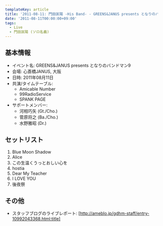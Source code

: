 ```yaml
---
templateKey: article
title: '2011-08-11: 門田匡陽 -His Band- - GREENS&JANUS presents となりのバンドマン9 at 心斎橋JANUS'
date: '2011-08-11T00:00:00+09:00'
tags:
  - Live
  - 門田匡陽 (ソロ名義)
---
```

## 基本情報

* イベント名: GREENS&JANUS presents となりのバンドマン9
* 会場: 心斎橋JANUS, 大阪
* 日時: 2011年08月11日
* 共演/タイムテーブル:
  * Amicable Number
  * 99RadioService
  * SPANK PAGE
* サポートメンバー:
  * 河相巧矢 (Gt./Cho.)
  * 菅原将之 (Ba./Cho.)
  * 水野雅昭 (Dr.)

## セットリスト

1. Blue Moon Shadow
1. Alice
1. この生温くうっとおしい心を
1. hostia
1. Dear My Teacher
1. I LOVE YOU
1. 後夜祭

## その他

* スタッフブログのライブレポート: [http://ameblo.jp/gdhm-staff/entry-10992043368.html:title]
